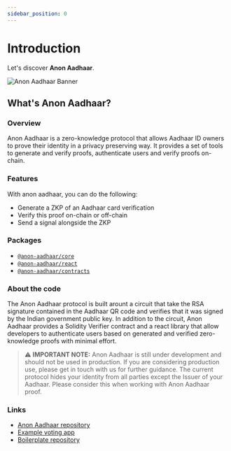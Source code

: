 ```yaml
---
sidebar_position: 0
---
```


# Introduction

Let's discover **Anon Aadhaar**.

![Anon Aadhaar Banner](./img/anonAadhaarBanner.png)

## What's Anon Aadhaar?

### Overview

Anon Aadhaar is a zero-knowledge protocol that allows Aadhaar ID owners to prove their identity in a privacy preserving way. It provides a set of tools to generate and verify proofs, authenticate users and verify proofs on-chain.

### Features

With anon aadhaar, you can do the following:

- Generate a ZKP of an Aadhaar card verification
- Verify this proof on-chain or off-chain
- Send a signal alongside the ZKP

### Packages

- [`@anon-aadhaar/core`](https://www.npmjs.com/package/@anon-aadhaar/core)
- [`@anon-aadhaar/react`](https://www.npmjs.com/package/@anon-aadhaar/react)
- [`@anon-aadhaar/contracts`](https://www.npmjs.com/package/@anon-aadhaar/contracts)

### About the code

The Anon Aadhaar protocol is built arount a circuit that take the RSA signature contained in the Aadhaar QR code and verifies that it was signed by the Indian government public key.
In addition to the circuit, Anon Aadhaar provides a Solidity Verifier contract and a react library that allow developers to authenticate users based on generated and verified zero-knowledge proofs with minimal effort.

> ⚠️ **IMPORTANT NOTE:** Anon Aadhaar is still under development and should not be used in production. If you are considering production use, please get in touch with us for further guidance. The current protocol hides your identity from all parties except the Issuer of your Aadhaar. Please consider this when working with Anon Aadhaar proof.

### Links

- [Anon Aadhaar repository](https://github.com/privacy-scaling-explorations/anon-aadhaar)
- [Example voting app](https://anon-aadhaar-example.vercel.app/)
- [Boilerplate repository](https://github.com/anon-aadhaar/boilerplate)
